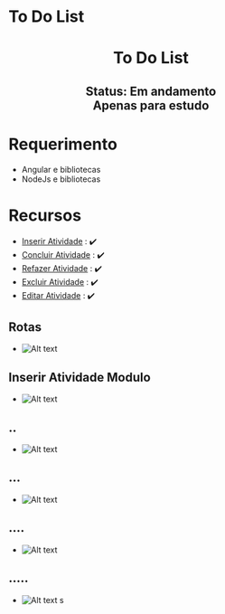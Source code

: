 # To Do List

<h1 align="center"> To Do List </h1>

<h2 align="center"> Status: Em andamento <br/>Apenas para estudo<br/> </h2>
  
  
# Requerimento

- Angular e bibliotecas
- NodeJs e bibliotecas

# Recursos

- [Inserir Atividade](#Inserir-Atividade-Modulo) : :heavy_check_mark:
- [Concluir Atividade](#..) : :heavy_check_mark:
- [Refazer Atividade](#...) : :heavy_check_mark:
- [Excluir Atividade](#....) : :heavy_check_mark:
- [Editar Atividade](#.....) : :heavy_check_mark:




## Rotas

- ![Alt text](https://github.com/)


## Inserir Atividade Modulo

- ![Alt text](https://github.com)

## ..

- ![Alt text](https://github.com)

## ...

- ![Alt text](https://github.com)

## ....

- ![Alt text](https://github.com)

## .....

- ![Alt text](https://github.com)
s